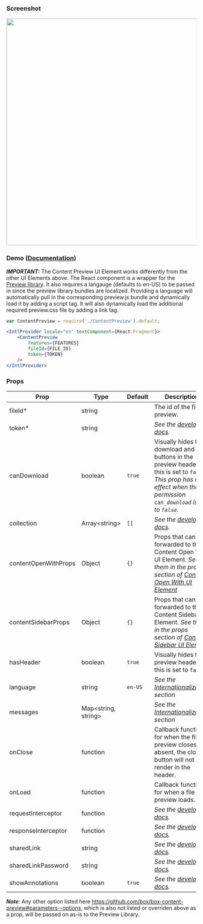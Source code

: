 ### Screenshot
<img src="https://user-images.githubusercontent.com/1075325/27419184-596b485c-56d4-11e7-8d42-c65328089c95.png" style="border: 1px solid #e8e8e8" width="600" />

### Demo ([Documentation](https://developer.box.com/docs/box-content-preview))
***IMPORTANT:*** The Content Preview UI Element works differently from the other UI Elements above. The React component is a wrapper for the [Preview library](https://developer.box.com/docs/box-content-preview). It also requires a langauge (defaults to en-US) to be passed in since the preview library bundles are localized. Providing a language will automatically pull in the corresponding preview.js bundle and dynamically load it by adding a script tag. It will also dynamically load the additional required preview.css file by adding a link tag.

```jsx
var ContentPreview = require('./ContentPreview').default;

<IntlProvider locale="en" textComponent={React.Fragment}>
    <ContentPreview
        features={FEATURES}
        fileId={FILE_ID}
        token={TOKEN}
    />
</IntlProvider>
```

### Props
| Prop | Type | Default | Description |
| --- | --- | --- | --- |
| fileId* | string | | The id of the file to preview. |
| token* | string |  | *See the [developer docs](https://developer.box.com/docs/box-content-preview#section-options).* |
| canDownload | boolean | `true` | Visually hides the download and print buttons in the preview header if this is set to `false`. *This prop has no effect when the file permission `can_download` is set to `false`.* |
| collection | Array&lt;string&gt; | `[]` | *See the [developer docs](https://developer.box.com/docs/box-content-preview#section-options).* |
| contentOpenWithProps | Object | `{}` | Props that can be forwarded to the Content Open With UI Element. *See them in the props section of [Content Open With UI Element](#content-open-with-documentation)* |
| contentSidebarProps | Object | `{}` | Props that can be forwarded to the Content Sidebar UI Element. *See them in the props section of [Content Sidebar UI Element](#content-sidebar-documentation)* |
| hasHeader | boolean | `true` | Visually hides the preview header if this is set to `false`. |
| language | string | `en-US` | *See the [Internationalization](../README.md#internationalization) section* |
| messages | Map<string, string> |  | *See the [Internationalization](../README.md#internationalization) section* |
| onClose | function |  | Callback function for when the file preview closes. If absent, the close button will not render in the header. |
| onLoad | function |  | Callback function for when a file preview loads. |
| requestInterceptor | function | | *See the [developer docs](https://developer.box.com/docs/box-content-preview#section-options).* |
| responseInterceptor | function | | *See the [developer docs](https://developer.box.com/docs/box-content-preview#section-options).* |
| sharedLink | string |  | *See the [developer docs](https://developer.box.com/docs/box-content-preview#section-options).* |
| sharedLinkPassword | string |  | *See the [developer docs](https://developer.box.com/docs/box-content-preview#section-options).* |
| showAnnotations | boolean | `true` | *See the [developer docs](https://developer.box.com/docs/box-content-preview#section-options).* |

***Note***: Any other option listed here https://github.com/box/box-content-preview#parameters--options, which is also not listed or overriden above as a prop, will be passed on as-is to the Preview Library.
